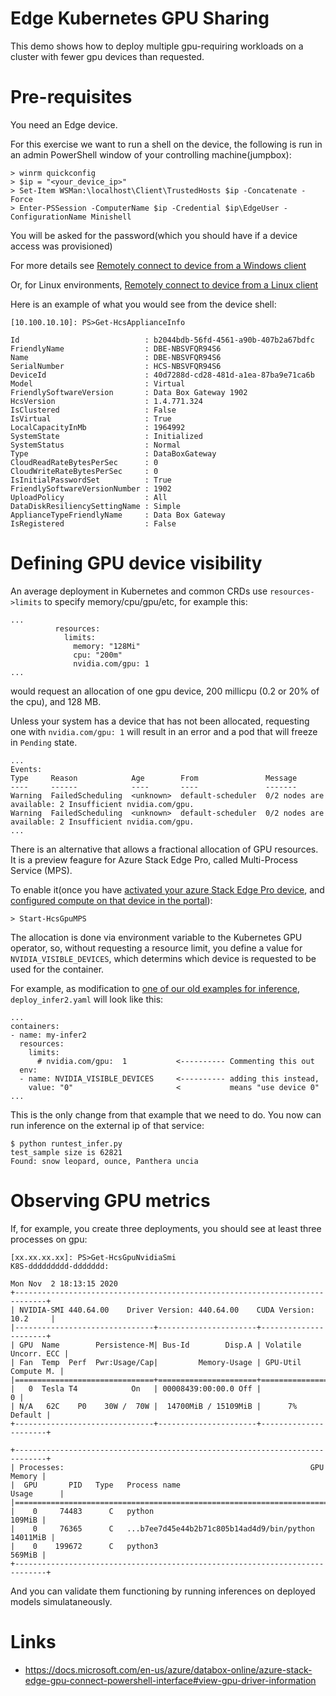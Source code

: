 # Edge Kubernetes GPU Sharing

This demo shows how to deploy multiple gpu-requiring workloads on a cluster with fewer gpu devices than requested.

# Pre-requisites

You need an Edge device.

For this exercise we want to run a shell on the device, the following is run in an admin PowerShell window of
your controlling machine(jumpbox):

    > winrm quickconfig
    > $ip = "<your_device_ip>"
    > Set-Item WSMan:\localhost\Client\TrustedHosts $ip -Concatenate -Force
    > Enter-PSSession -ComputerName $ip -Credential $ip\EdgeUser -ConfigurationName Minishell

You will be asked for the password(which you should have if a device access was provisioned)

For more details see [Remotely connect to device from a Windows client](https://docs.microsoft.com/en-us/azure/databox-online/azure-stack-edge-gpu-connect-powershell-interface#remotely-connect-from-a-windows-client)

Or, for Linux environments, [Remotely connect to device from a Linux client](https://docs.microsoft.com/en-us/azure/databox-online/azure-stack-edge-gpu-connect-powershell-interface#remotely-connect-from-a-linux-client)

Here is an example of what you would see from the device shell:

    [10.100.10.10]: PS>Get-HcsApplianceInfo

    Id                            : b2044bdb-56fd-4561-a90b-407b2a67bdfc
    FriendlyName                  : DBE-NBSVFQR94S6
    Name                          : DBE-NBSVFQR94S6
    SerialNumber                  : HCS-NBSVFQR94S6
    DeviceId                      : 40d7288d-cd28-481d-a1ea-87ba9e71ca6b
    Model                         : Virtual
    FriendlySoftwareVersion       : Data Box Gateway 1902
    HcsVersion                    : 1.4.771.324
    IsClustered                   : False
    IsVirtual                     : True
    LocalCapacityInMb             : 1964992
    SystemState                   : Initialized
    SystemStatus                  : Normal
    Type                          : DataBoxGateway
    CloudReadRateBytesPerSec      : 0
    CloudWriteRateBytesPerSec     : 0
    IsInitialPasswordSet          : True
    FriendlySoftwareVersionNumber : 1902
    UploadPolicy                  : All
    DataDiskResiliencySettingName : Simple
    ApplianceTypeFriendlyName     : Data Box Gateway
    IsRegistered                  : False


# Defining GPU device visibility

An average deployment in Kubernetes and common CRDs use `resources->limits` to specify memory/cpu/gpu/etc, for example this:

    ...
              resources: 
                limits:
                  memory: "128Mi"
                  cpu: "200m"
                  nvidia.com/gpu: 1
    ...

would request an allocation of one gpu device, 200 millicpu (0.2 or 20% of the cpu), and 128 MB.

Unless your system has a device that has not been allocated, requesting one with `nvidia.com/gpu: 1` will result in an error
and a pod that will freeze in `Pending` state.

    ...
    Events:
    Type     Reason            Age        From               Message
    ----     ------            ----       ----               -------
    Warning  FailedScheduling  <unknown>  default-scheduler  0/2 nodes are available: 2 Insufficient nvidia.com/gpu.
    Warning  FailedScheduling  <unknown>  default-scheduler  0/2 nodes are available: 2 Insufficient nvidia.com/gpu.
    ...

There is an alternative that allows a fractional allocation of GPU resources. It is a preview feagure for Azure Stack Edge Pro,
called Multi-Process Service (MPS).

To enable it(once you have 
[activated your azure Stack Edge Pro device](https://docs.microsoft.com/en-us/azure/databox-online/azure-stack-edge-gpu-deploy-activate),
and [configured compute on that device in the portal](https://docs.microsoft.com/en-us/azure/databox-online/azure-stack-edge-deploy-configure-compute#configure-compute)):

    > Start-HcsGpuMPS

The allocation is done via environment variable to the Kubernetes GPU operator, so, without requesting a resource limit,
you define a value for `NVIDIA_VISIBLE_DEVICES`, which determins which device is requested to be used for the container.

For example, as modification to [one of our old examples for inference](../../machine-learning-notebooks/deploying-on-k8s),
`deploy_infer2.yaml` will look like this:

    ...
    containers:
    - name: my-infer2
      resources:
        limits:
          # nvidia.com/gpu:  1           <---------- Commenting this out
      env:
      - name: NVIDIA_VISIBLE_DEVICES     <---------- adding this instead,
        value: "0"                       <           means "use device 0"
    ...

This is the only change from that example that we need to do. You now can run inference on the external ip of that service:

    $ python runtest_infer.py
    test_sample size is 62821
    Found: snow leopard, ounce, Panthera uncia

# Observing GPU metrics

If, for example, you create three deployments, you should see at least three processes on gpu:

    [xx.xx.xx.xx]: PS>Get-HcsGpuNvidiaSmi
    K8S-ddddddddd-ddddddd:

    Mon Nov  2 18:13:15 2020
    +-----------------------------------------------------------------------------+
    | NVIDIA-SMI 440.64.00    Driver Version: 440.64.00    CUDA Version: 10.2     |
    |-------------------------------+----------------------+----------------------+
    | GPU  Name        Persistence-M| Bus-Id        Disp.A | Volatile Uncorr. ECC |
    | Fan  Temp  Perf  Pwr:Usage/Cap|         Memory-Usage | GPU-Util  Compute M. |
    |===============================+======================+======================|
    |   0  Tesla T4            On   | 00008439:00:00.0 Off |                    0 |
    | N/A   62C    P0    30W /  70W |  14700MiB / 15109MiB |      7%      Default |
    +-------------------------------+----------------------+----------------------+

    +-----------------------------------------------------------------------------+
    | Processes:                                                       GPU Memory |
    |  GPU       PID   Type   Process name                             Usage      |
    |=============================================================================|
    |    0     74483      C   python                                       109MiB |
    |    0     76365      C   ...b7ee7d45e44b2b71c805b14ad4d9/bin/python 14011MiB |
    |    0    199672      C   python3                                      569MiB |
    +-----------------------------------------------------------------------------+

And you can validate them functioning by running inferences on deployed models simulataneously.

# Links

  - https://docs.microsoft.com/en-us/azure/databox-online/azure-stack-edge-gpu-connect-powershell-interface#view-gpu-driver-information
  